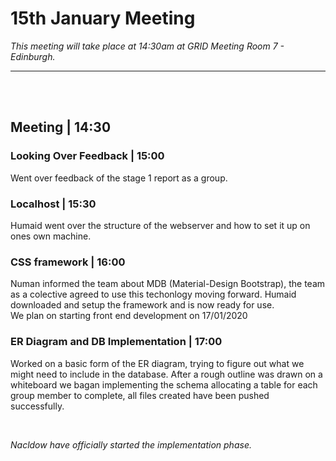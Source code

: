 # 15th January Meeting

*This meeting will take place at 14:30am at GRID Meeting Room 7 - Edinburgh.*

---


<br>
<br>

## Meeting | 14:30

### Looking Over Feedback | 15:00
Went over feedback of the stage 1 report as a group.

### Localhost | 15:30
Humaid went over the structure of the webserver and how to set it up on ones own machine.

### CSS framework | 16:00
Numan informed the team about MDB (Material-Design Bootstrap), the team as a colective agreed 
to use this techonlogy moving forward. Humaid downloaded and setup the framework and is now ready for use.
<br>
We plan on starting front end development on 17/01/2020

### ER Diagram and DB Implementation | 17:00
Worked on a basic form of the ER diagram, trying to figure out what we might need to include in the database.
After a rough outline was drawn on a whiteboard we bagan implementing the schema allocating a table for each group 
member to complete, all files created have been pushed successfully. 

<br>

*Nacldow have officially started the implementation phase.*
